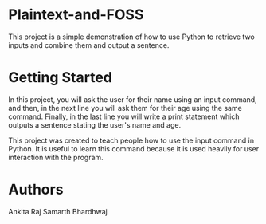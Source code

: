 # Plaintext-and-FOSS

  This project is a simple demonstration of how to use Python to retrieve two inputs and combine them and output a sentence.

# Getting Started

  In this project, you will ask the user for their name using an input command, and then, in the next line you will ask them for their age using the same     command. Finally, in the last line you will write a print statement which outputs a sentence stating the user's name and age.
  
  This project was created to teach people how to use the input command in Python. It is useful to learn this command because it is used heavily for user interaction with the program.
  
 # Authors
 
 Ankita Raj
 Samarth Bhardhwaj
